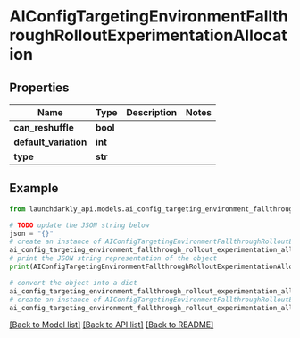 # AIConfigTargetingEnvironmentFallthroughRolloutExperimentationAllocation


## Properties

Name | Type | Description | Notes
------------ | ------------- | ------------- | -------------
**can_reshuffle** | **bool** |  | 
**default_variation** | **int** |  | 
**type** | **str** |  | 

## Example

```python
from launchdarkly_api.models.ai_config_targeting_environment_fallthrough_rollout_experimentation_allocation import AIConfigTargetingEnvironmentFallthroughRolloutExperimentationAllocation

# TODO update the JSON string below
json = "{}"
# create an instance of AIConfigTargetingEnvironmentFallthroughRolloutExperimentationAllocation from a JSON string
ai_config_targeting_environment_fallthrough_rollout_experimentation_allocation_instance = AIConfigTargetingEnvironmentFallthroughRolloutExperimentationAllocation.from_json(json)
# print the JSON string representation of the object
print(AIConfigTargetingEnvironmentFallthroughRolloutExperimentationAllocation.to_json())

# convert the object into a dict
ai_config_targeting_environment_fallthrough_rollout_experimentation_allocation_dict = ai_config_targeting_environment_fallthrough_rollout_experimentation_allocation_instance.to_dict()
# create an instance of AIConfigTargetingEnvironmentFallthroughRolloutExperimentationAllocation from a dict
ai_config_targeting_environment_fallthrough_rollout_experimentation_allocation_from_dict = AIConfigTargetingEnvironmentFallthroughRolloutExperimentationAllocation.from_dict(ai_config_targeting_environment_fallthrough_rollout_experimentation_allocation_dict)
```
[[Back to Model list]](../README.md#documentation-for-models) [[Back to API list]](../README.md#documentation-for-api-endpoints) [[Back to README]](../README.md)


